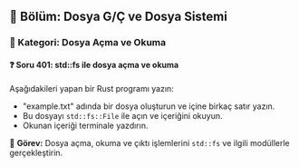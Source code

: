 ## 📘 Bölüm: Dosya G/Ç ve Dosya Sistemi  
### 🔹 Kategori: Dosya Açma ve Okuma  
#### ❓ Soru 401: std::fs ile dosya açma ve okuma

Aşağıdakileri yapan bir Rust programı yazın:

- "example.txt" adında bir dosya oluşturun ve içine birkaç satır yazın.
- Bu dosyayı `std::fs::File` ile açın ve içeriğini okuyun.
- Okunan içeriği terminale yazdırın.

🔧 **Görev:** Dosya açma, okuma ve çıktı işlemlerini `std::fs` ve ilgili modüllerle gerçekleştirin.
